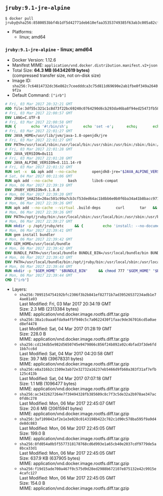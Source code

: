 ## `jruby:9.1-jre-alpine`

```console
$ docker pull jruby@sha256:8580053bbf4b1df5d42771deb610efaa35353749385f63ab3c005a82cf08248a
```

-	Platforms:
	-	linux; amd64

### `jruby:9.1-jre-alpine` - linux; amd64

-	Docker Version: 1.12.6
-	Manifest MIME: `application/vnd.docker.distribution.manifest.v2+json`
-	Total Size: **64.3 MB (64342619 bytes)**  
	(compressed transfer size, not on-disk size)
-	Image ID: `sha256:7c64814732dc36e862c7ceedddca3c75d811d69690e2ab1fbe0f349a26409f2a`
-	Default Command: `["irb"]`

```dockerfile
# Fri, 03 Mar 2017 20:32:21 GMT
ADD file:3df55c321c1c8d73f22bc69240c0764290d6cb293da46ba8f94ed25473fb5853 in / 
# Fri, 03 Mar 2017 22:00:57 GMT
ENV LANG=C.UTF-8
# Fri, 03 Mar 2017 22:00:58 GMT
RUN { 		echo '#!/bin/sh'; 		echo 'set -e'; 		echo; 		echo 'dirname "$(dirname "$(readlink -f "$(which javac || which java)")")"'; 	} > /usr/local/bin/docker-java-home 	&& chmod +x /usr/local/bin/docker-java-home
# Fri, 03 Mar 2017 22:01:27 GMT
ENV JAVA_HOME=/usr/lib/jvm/java-1.8-openjdk/jre
# Fri, 03 Mar 2017 22:01:27 GMT
ENV PATH=/usr/local/sbin:/usr/local/bin:/usr/sbin:/usr/bin:/sbin:/bin:/usr/lib/jvm/java-1.8-openjdk/jre/bin:/usr/lib/jvm/java-1.8-openjdk/bin
# Fri, 03 Mar 2017 22:01:28 GMT
ENV JAVA_VERSION=8u111
# Fri, 03 Mar 2017 22:01:28 GMT
ENV JAVA_ALPINE_VERSION=8.111.14-r0
# Fri, 03 Mar 2017 22:01:32 GMT
RUN set -x 	&& apk add --no-cache 		openjdk8-jre="$JAVA_ALPINE_VERSION" 	&& [ "$JAVA_HOME" = "$(docker-java-home)" ]
# Sat, 04 Mar 2017 00:11:06 GMT
RUN apk add --no-cache       bash       libc6-compat
# Mon, 06 Mar 2017 22:39:19 GMT
ENV JRUBY_VERSION=9.1.8.0
# Mon, 06 Mar 2017 22:39:20 GMT
ENV JRUBY_SHA256=20ac501c99a7cb3cf53ded64ac1b8bb6e0b0f6ba34a41b8bacc9715cd4bb2601
# Mon, 06 Mar 2017 22:39:26 GMT
RUN apk add --no-cache --virtual .build-deps       curl       tar   && mkdir -p /opt/jruby   && curl -fSL https://s3.amazonaws.com/jruby.org/downloads/${JRUBY_VERSION}/jruby-bin-${JRUBY_VERSION}.tar.gz -o /tmp/jruby.tar.gz   && echo "$JRUBY_SHA256 */tmp/jruby.tar.gz" | sha256sum -c -   && tar -zx --strip-components=1 -f /tmp/jruby.tar.gz -C /opt/jruby   && rm /tmp/jruby.tar.gz   && ln -s /opt/jruby/bin/jruby /usr/local/bin/ruby   && apk del .build-deps
# Mon, 06 Mar 2017 22:39:26 GMT
ENV PATH=/opt/jruby/bin:/usr/local/sbin:/usr/local/bin:/usr/sbin:/usr/bin:/sbin:/bin:/usr/lib/jvm/java-1.8-openjdk/jre/bin:/usr/lib/jvm/java-1.8-openjdk/bin
# Mon, 06 Mar 2017 22:39:27 GMT
RUN mkdir -p /opt/jruby/etc     && {         echo 'install: --no-document';         echo 'update: --no-document';     } >> /opt/jruby/etc/gemrc
# Mon, 06 Mar 2017 22:39:41 GMT
RUN gem install bundler
# Mon, 06 Mar 2017 22:39:42 GMT
ENV GEM_HOME=/usr/local/bundle
# Mon, 06 Mar 2017 22:39:42 GMT
ENV BUNDLE_PATH=/usr/local/bundle BUNDLE_BIN=/usr/local/bundle/bin BUNDLE_SILENCE_ROOT_WARNING=1 BUNDLE_APP_CONFIG=/usr/local/bundle
# Mon, 06 Mar 2017 22:39:43 GMT
ENV PATH=/usr/local/bundle/bin:/opt/jruby/bin:/usr/local/sbin:/usr/local/bin:/usr/sbin:/usr/bin:/sbin:/bin:/usr/lib/jvm/java-1.8-openjdk/jre/bin:/usr/lib/jvm/java-1.8-openjdk/bin
# Mon, 06 Mar 2017 22:39:44 GMT
RUN mkdir -p "$GEM_HOME" "$BUNDLE_BIN"     && chmod 777 "$GEM_HOME" "$BUNDLE_BIN"
# Mon, 06 Mar 2017 22:39:44 GMT
CMD ["irb"]
```

-	Layers:
	-	`sha256:7095154754192bfc2306f3b2b841ef82771b7ad39526537234adb1e74ae81a93`  
		Last Modified: Fri, 03 Mar 2017 20:34:19 GMT  
		Size: 2.3 MB (2313384 bytes)  
		MIME: application/vnd.docker.image.rootfs.diff.tar.gzip
	-	`sha256:38a1c0aaa6fda9a4f5f940c5c7a0622430f1faac9de367016cd5a0aed8ef4478`  
		Last Modified: Sat, 04 Mar 2017 01:28:19 GMT  
		Size: 228.0 B  
		MIME: application/vnd.docker.image.rootfs.diff.tar.gzip
	-	`sha256:cd134db5e982d5650745e9479866c856f24b892a92c4bfad3f3de6fd1bb7cc6d`  
		Last Modified: Sat, 04 Mar 2017 04:20:58 GMT  
		Size: 39.7 MB (39678331 bytes)  
		MIME: application/vnd.docker.image.rootfs.diff.tar.gzip
	-	`sha256:e8a316b2c1509e3ab72e32732a16237eb5466d9fb60a383f31af7efb125c413b`  
		Last Modified: Sat, 04 Mar 2017 07:07:18 GMT  
		Size: 1.1 MB (1096477 bytes)  
		MIME: application/vnd.docker.image.rootfs.diff.tar.gzip
	-	`sha256:ac3432627264e7f39494328fb385609c8c7f3c5de32a2b978ae347ac0fd8c278`  
		Last Modified: Mon, 06 Mar 2017 22:45:07 GMT  
		Size: 20.6 MB (20615941 bytes)  
		MIME: application/vnd.docker.image.rootfs.diff.tar.gzip
	-	`sha256:3af109842af2e1e3e028c0143198b422c782c1d90c578ba595f9a9d4de8dc883`  
		Last Modified: Mon, 06 Mar 2017 22:45:05 GMT  
		Size: 199.0 B  
		MIME: application/vnd.docker.image.rootfs.diff.tar.gzip
	-	`sha256:8fd054a0b5f5577318178768cd6d993e1a65cb40e2037cdf9779de5a8bca33d1`  
		Last Modified: Mon, 06 Mar 2017 22:45:05 GMT  
		Size: 637.9 KB (637905 bytes)  
		MIME: application/vnd.docker.image.rootfs.diff.tar.gzip
	-	`sha256:f19d15ade700a467f0c575d9d28ed2988b672107e875132e42c9915e4cafc127`  
		Last Modified: Mon, 06 Mar 2017 22:45:05 GMT  
		Size: 154.0 B  
		MIME: application/vnd.docker.image.rootfs.diff.tar.gzip
